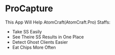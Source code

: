 # ProCapture

This App Will Help AtomCraft(AtomCraft.Pro) Staffs:
- Take SS Easily
- See Theire SS Results in One Place
- Detect Ghost Clients Easier
- Eat Chips More Often
